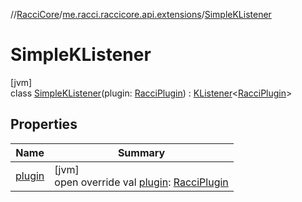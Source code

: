 //[RacciCore](../../../index.md)/[me.racci.raccicore.api.extensions](../index.md)/[SimpleKListener](index.md)

# SimpleKListener

[jvm]\
class [SimpleKListener](index.md)(plugin: [RacciPlugin](../../me.racci.raccicore.api.plugin/-racci-plugin/index.md)) : [KListener](../-k-listener/index.md)&lt;[RacciPlugin](../../me.racci.raccicore.api.plugin/-racci-plugin/index.md)&gt;

## Properties

| Name | Summary |
|---|---|
| [plugin](plugin.md) | [jvm]<br>open override val [plugin](plugin.md): [RacciPlugin](../../me.racci.raccicore.api.plugin/-racci-plugin/index.md) |
